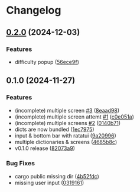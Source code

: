 # Changelog

## [0.2.0](https://github.com/ravsii/qType/compare/v0.1.0...v0.2.0) (2024-12-03)


### Features

* difficulty popup ([56ece9f](https://github.com/ravsii/qType/commit/56ece9f023b7fa119c24910ed9ef25e41a7e4cbb))

## 0.1.0 (2024-11-27)


### Features

* (incomplete) multiple screen [#3](https://github.com/ravsii/qType/issues/3) ([8eaad98](https://github.com/ravsii/qType/commit/8eaad98b07c19b07224d07044de0ebda11eba34e))
* (incomplete) multiple screen attemt [#1](https://github.com/ravsii/qType/issues/1) ([c0e051a](https://github.com/ravsii/qType/commit/c0e051a486c3d6f258fa8338d8a8045b8271890f))
* (incomplete) multiple screens [#2](https://github.com/ravsii/qType/issues/2) ([0140b71](https://github.com/ravsii/qType/commit/0140b710eb03a1868816dea6d7fc49e37a4f6113))
* dicts are now bundled ([1ec7975](https://github.com/ravsii/qType/commit/1ec79753262645fb2b05b16a163028df75150f03))
* input & bottom bar with ratatui ([9a20996](https://github.com/ravsii/qType/commit/9a2099695179b970669fd97dbfea96102c99a87d))
* multiple dictionaries & screens ([4685b8c](https://github.com/ravsii/qType/commit/4685b8c2f429504c3c80d69bb08fd490f09ff4d5))
* v0.1.0 release ([82073a9](https://github.com/ravsii/qType/commit/82073a9e61cb7d941715136ba7bbedcc440a72e9))


### Bug Fixes

* cargo public missing dir ([4b52fdc](https://github.com/ravsii/qType/commit/4b52fdc15ab78372cd7b27c9d62da0843eac77f3))
* missing user input ([0319161](https://github.com/ravsii/qType/commit/03191616b52bcc219af4812728943496b3e371df))
